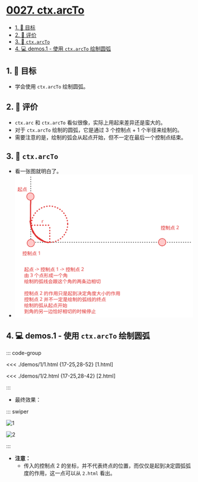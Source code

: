 # [0027. ctx.arcTo](https://github.com/tnotesjs/TNotes.canvas/tree/main/notes/0027.%20ctx.arcTo)

<!-- region:toc -->

- [1. 🎯 目标](#1--目标)
- [2. 🫧 评价](#2--评价)
- [3. 📒 `ctx.arcTo`](#3--ctxarcto)
- [4. 💻 demos.1 - 使用 `ctx.arcTo` 绘制圆弧](#4--demos1---使用-ctxarcto-绘制圆弧)

<!-- endregion:toc -->

## 1. 🎯 目标

- 学会使用 `ctx.arcTo` 绘制圆弧。

## 2. 🫧 评价

- `ctx.arc` 和 `ctx.arcTo` 看似很像，实际上用起来差异还是蛮大的。
- 对于 `ctx.arcTo` 绘制的圆弧，它是通过 3 个控制点 + 1 个半径来绘制的。
- 需要注意的是，绘制的弧会从起点开始，但不一定在最后一个控制点结束。

## 3. 📒 `ctx.arcTo`

- 看一张图就明白了。
- ![svg](./assets/1.svg)

## 4. 💻 demos.1 - 使用 `ctx.arcTo` 绘制圆弧

::: code-group

<<< ./demos/1/1.html {17-25,28-52} [1.html]

<<< ./demos/1/2.html {17-25,28-42} [2.html]

:::

- 最终效果：

::: swiper

![1](https://cdn.jsdelivr.net/gh/Tdahuyou/imgs@main/2024-10-04-10-58-45.png)

![2](https://cdn.jsdelivr.net/gh/Tdahuyou/imgs@main/2024-10-04-10-58-53.png)

:::

- **注意：**
  - 传入的控制点 2 的坐标，并不代表终点的位置，而仅仅是起到决定圆弧弧度的作用，这一点可以从 `2.html` 看出。
